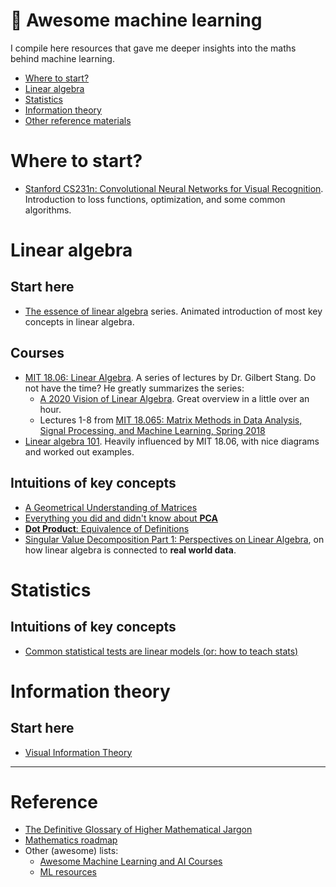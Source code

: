 # 🤖 Awesome machine learning

I compile here resources that gave me deeper insights into the maths behind machine learning.

- [Where to start?](#where-to-start)
- [Linear algebra](#linear-algebra)
- [Statistics](#statistics)
- [Information theory](#information-theory)
- [Other reference materials](#reference)

# Where to start?

- [Stanford CS231n: Convolutional Neural Networks for Visual Recognition](https://cs231n.github.io/). Introduction to loss functions, optimization, and some common algorithms.

# Linear algebra

## Start here

- [The essence of linear algebra](https://www.youtube.com/playlist?list=PLZHQObOWTQDPD3MizzM2xVFitgF8hE_ab) series. Animated introduction of most key concepts in linear algebra.

## Courses

- [MIT 18.06: Linear Algebra](https://ocw.mit.edu/courses/mathematics/18-06-linear-algebra-spring-2010/). A series of lectures by Dr. Gilbert Stang. Do not have the time? He greatly summarizes the series:
  - [A 2020 Vision of Linear Algebra](https://ocw.mit.edu/resources/res-18-010-a-2020-vision-of-linear-algebra-spring-2020/index.htm). Great overview in a little over an hour.
  - Lectures 1-8 from [MIT 18.065: Matrix Methods in Data Analysis, Signal Processing, and Machine Learning, Spring 2018](https://www.youtube.com/playlist?list=PLUl4u3cNGP63oMNUHXqIUcrkS2PivhN3k)
- [Linear algebra 101](https://medium.com/sho-jp/tagged/linear-algebra). Heavily influenced by MIT 18.06, with nice diagrams and worked out examples.

## Intuitions of key concepts

- [A Geometrical Understanding of Matrices](http://gregorygundersen.com/blog/2018/10/24/matrices/)
- [Everything you did and didn't know about **PCA**](http://alexhwilliams.info/itsneuronalblog/2016/03/27/pca/)
- [**Dot Product**: Equivalence of Definitions](http://gregorygundersen.com/blog/2018/06/26/dot-product/)
- [Singular Value Decomposition Part 1: Perspectives on Linear Algebra](https://jeremykun.com/2016/04/18/singular-value-decomposition-part-1-perspectives-on-linear-algebra/), on how linear algebra is connected to **real world data**.

# Statistics

## Intuitions of key concepts

- [Common statistical tests are linear models (or: how to teach stats)](https://lindeloev.github.io/tests-as-linear/)

# Information theory

## Start here

- [Visual Information Theory](https://colah.github.io/posts/2015-09-Visual-Information/)

---

# Reference

- [The Definitive Glossary of Higher Mathematical Jargon](https://mathvault.ca/math-glossary)
- [Mathematics roadmap](https://github.com/TalalAlrawajfeh/mathematics-roadmap)
- Other (awesome) lists:
  - [Awesome Machine Learning and AI Courses](https://github.com/luspr/awesome-ml-courses)
  - [ML resources](https://sgfin.github.io/learning-resources)
